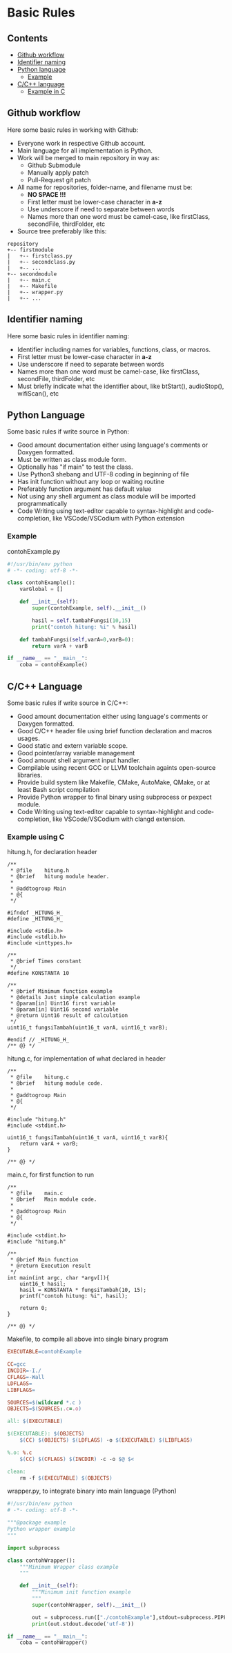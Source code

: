 # Basic Rules

## Contents
- [Github workflow](https://github.com/mekatronik-achmadi/md_tutorial/blob/master/internship/task_0/jobs.md#github-workflow)
- [Identifier naming](https://github.com/mekatronik-achmadi/md_tutorial/blob/master/internship/task_0/jobs.md#identifier-naming)
- [Python language](https://github.com/mekatronik-achmadi/md_tutorial/blob/master/internship/task_0/jobs.md#python-language)
	+ [Example](https://github.com/mekatronik-achmadi/md_tutorial/blob/master/internship/task_0/rules.md#example)
- [C/C++ language](https://github.com/mekatronik-achmadi/md_tutorial/blob/master/internship/task_0/rules.md#cc-language)
	+ [Example in C](https://github.com/mekatronik-achmadi/md_tutorial/blob/master/internship/task_0/rules.md#example-using-c)

## Github workflow

Here some basic rules in working with Github:
- Everyone work in respective Github account.
- Main language for all implementation is Python.
- Work will be merged to main repository in way as:
	+ Github Submodule
	+ Manually apply patch
	+ Pull-Request git patch
- All name for repositories, folder-name, and filename must be:
	+ **NO SPACE !!!**
	+ First letter must be lower-case character in **a-z**
	+ Use underscore if need to separate between words
	+ Names more than one word must be camel-case, like firstClass, secondFile, thirdFolder, etc
- Source tree preferably like this:
~~~
repository
+-- firstmodule
|   +-- firstclass.py
|   +-- secondclass.py
|   +-- ...
+-- secondmodule
|   +-- main.c
|   +-- Makefile
|   +-- wrapper.py
|   +-- ...	
~~~

## Identifier naming

Here some basic rules in identifier naming:
- Identifier including names for variables, functions, class, or macros.
- First letter must be lower-case character in **a-z**
- Use underscore if need to separate between words
- Names more than one word must be camel-case, like firstClass, secondFile, thirdFolder, etc
- Must briefly indicate what the identifier about, like btStart(), audioStop(), wifiScan(), etc

## Python Language

Some basic rules if write source in Python:
- Good amount documentation either using language's comments or Doxygen formatted.
- Must be written as class module form.
- Optionally has "if main" to test the class.
- Use Python3 shebang and UTF-8 coding in beginning of file
- Has init function without any loop or waiting routine
- Preferably function argument has default value
- Not using any shell argument as class module will be imported programmatically
- Code Writing using text-editor capable to syntax-highlight and code-completion, like VSCode/VSCodium with Python extension

### Example

contohExample.py

~~~python
#!/usr/bin/env python
# -*- coding: utf-8 -*-

class contohExample():
    varGlobal = []

    def __init__(self):
        super(contohExample, self).__init__()

        hasil = self.tambahFungsi(10,15)
        print("contoh hitung: %i" % hasil)

    def tambahFungsi(self,varA=0,varB=0):
        return varA + varB

if __name__ == "__main__":
    coba = contohExample()
~~~

## C/C++ Language

Some basic rules if write source in C/C++:
- Good amount documentation either using language's comments or Doxygen formatted.
- Good C/C++ header file using brief function declaration and macros usages.
- Good static and extern variable scope.
- Good pointer/array variable management
- Good amount shell argument input handler.
- Compilable using recent GCC or LLVM toolchain againts open-source libraries.
- Provide build system like Makefile, CMake, AutoMake, QMake, or at least Bash script compilation
- Provide Python wrapper to final binary using subprocess or pexpect module.
- Code Writing using text-editor capable to syntax-highlight and code-completion, like VSCode/VSCodium with clangd extension.

### Example using C

hitung.h, for declaration header

~~~c_cpp
/**
 * @file    hitung.h
 * @brief   hitung module header.
 *
 * @addtogroup Main
 * @{
 */

#ifndef _HITUNG_H_
#define _HITUNG_H_

#include <stdio.h>
#include <stdlib.h>
#include <inttypes.h>

/**
 * @brief Times constant
 */
#define KONSTANTA 10

/**
 * @brief Minimum function example
 * @details Just simple calculation example
 * @param[in] Uint16 first variable
 * @param[in] Uint16 second variable
 * @return Uint16 result of calculation
 */
uint16_t fungsiTambah(uint16_t varA, uint16_t varB);

#endif // _HITUNG_H_
/** @} */
~~~

hitung.c, for implementation of what declared in header

~~~c_cpp
/**
 * @file    hitung.c
 * @brief   hitung module code.
 *
 * @addtogroup Main
 * @{
 */

#include "hitung.h"
#include <stdint.h>

uint16_t fungsiTambah(uint16_t varA, uint16_t varB){
    return varA + varB;
}

/** @} */
~~~

main.c, for first function to run

~~~c_cpp
/**
 * @file    main.c
 * @brief   Main module code.
 *
 * @addtogroup Main
 * @{
 */

#include <stdint.h>
#include "hitung.h"

/**
 * @brief Main function
 * @return Execution result
 */
int main(int argc, char *argv[]){
    uint16_t hasil;
    hasil = KONSTANTA * fungsiTambah(10, 15);
    printf("contoh hitung: %i", hasil);

    return 0;
}

/** @} */
~~~

Makefile, to compile all above into single binary program

~~~makefile
EXECUTABLE=contohExample

CC=gcc
INCDIR=-I./
CFLAGS=-Wall
LDFLAGS=
LIBFLAGS=

SOURCES=$(wildcard *.c )
OBJECTS=$(SOURCES:.c=.o)

all: $(EXECUTABLE)

$(EXECUTABLE): $(OBJECTS)
	$(CC) $(OBJECTS) $(LDFLAGS) -o $(EXECUTABLE) $(LIBFLAGS)

%.o: %.c
	$(CC) $(CFLAGS) $(INCDIR) -c -o $@ $<

clean:
	rm -f $(EXECUTABLE) $(OBJECTS)
~~~

wrapper.py, to integrate binary into main language (Python)

~~~python
#!/usr/bin/env python
# -*- coding: utf-8 -*-

"""@package example
Python wrapper example
"""

import subprocess

class contohWrapper():
    """Minimum Wrapper class example
    """

    def __init__(self):
        """Minimum init function example
        """
        super(contohWrapper, self).__init__()

        out = subprocess.run(["./contohExample"],stdout=subprocess.PIPE, stderr=None)
        print(out.stdout.decode('utf-8'))

if __name__ == "__main__":
    coba = contohWrapper()
~~~
